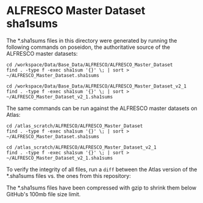 # ALFRESCO Master Dataset sha1sums

The *.sha1sums files in this directory were generated by running the following commands on poseidon, the authoritative source of the ALFRESCO master datasets:

```
cd /workspace/Data/Base_Data/ALFRESCO/ALFRESCO_Master_Dataset
find . -type f -exec sha1sum '{}' \; | sort > ~/ALFRESCO_Master_Dataset.sha1sums
```

```
cd /workspace/Data/Base_Data/ALFRESCO/ALFRESCO_Master_Dataset_v2_1
find . -type f -exec sha1sum '{}' \; | sort > ~/ALFRESCO_Master_Dataset_v2_1.sha1sums
```

The same commands can be run against the ALFRESCO master datasets on Atlas:

```
cd /atlas_scratch/ALFRESCO/ALFRESCO_Master_Dataset
find . -type f -exec sha1sum '{}' \; | sort > ~/ALFRESCO_Master_Dataset.sha1sums
```

```
cd /atlas_scratch/ALFRESCO/ALFRESCO_Master_Dataset_v2_1
find . -type f -exec sha1sum '{}' \; | sort > ~/ALFRESCO_Master_Dataset_v2_1.sha1sums
```

To verify the integrity of all files, run a `diff` between the Atlas version of the *.sha1sums files vs. the ones from this repository:

The *.sha1sums files have been compressed with gzip to shrink them below GitHub's 100mb file size limit.
